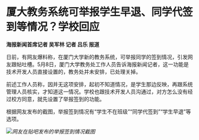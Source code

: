 # 厦大教务系统可举报学生早退、同学代签到等情况？学校回应

**海报新闻首席记者 吴军林 记者 吕乐 报道**

日前，有网友爆料称，在厦门大学新的教务系统，可举报同学的签到情况，引发网友跟帖吐槽。5月8日，厦门大学教务处工作人员告诉海报新闻记者，这一功能是技术开发人员直接设置的，教务处并未安排，已处理关掉。

前述工作人员称，因并无这项安排，起初不知道情况，是学生那边反映，再跟系统管理人员核实，才知道这一情况。学校也跟技术开发人员沟通过，对方怎么没有经过校方同意，就先设置了举报签到的功能。

根据网友发布的截图，举报签到情况有“学生不在班级”“同学代签到”“学生早退”等选项。

![](https://inews.gtimg.com/om_bt/OxHjf8b4igctyBbz8MH-REjnlZqTXaYy5RFk7Cfqj7KfQAA/1000)_网友在贴吧发布的举报签到情况截图_

